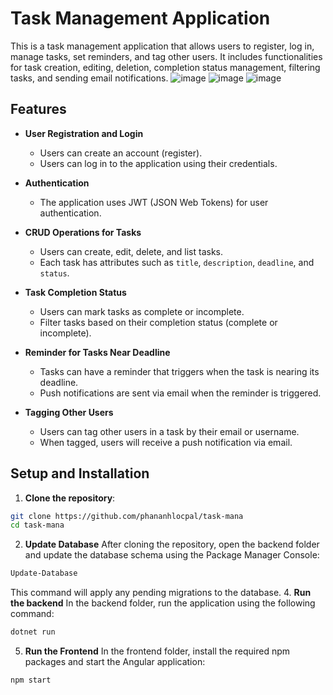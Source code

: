 # Task Management Application

This is a task management application that allows users to register, log in, manage tasks, set reminders, and tag other users. It includes functionalities for task creation, editing, deletion, completion status management, filtering tasks, and sending email notifications.
![image](https://github.com/user-attachments/assets/d3ebd2a8-b827-4ca7-bdb7-98d37da242a5)
![image](https://github.com/user-attachments/assets/3e572887-1755-4827-9f27-aefd9f1eb370)
![image](https://github.com/user-attachments/assets/f5bbf2b6-a417-4900-ba85-48349c320503)


## Features

- **User Registration and Login**
  - Users can create an account (register).
  - Users can log in to the application using their credentials.

- **Authentication**
  - The application uses JWT (JSON Web Tokens) for user authentication.

- **CRUD Operations for Tasks**
  - Users can create, edit, delete, and list tasks.
  - Each task has attributes such as `title`, `description`, `deadline`, and `status`.

- **Task Completion Status**
  - Users can mark tasks as complete or incomplete.
  - Filter tasks based on their completion status (complete or incomplete).

- **Reminder for Tasks Near Deadline**
  - Tasks can have a reminder that triggers when the task is nearing its deadline.
  - Push notifications are sent via email when the reminder is triggered.

- **Tagging Other Users**
  - Users can tag other users in a task by their email or username.
  - When tagged, users will receive a push notification via email.


## Setup and Installation
1. **Clone the repository**:
```bash
git clone https://github.com/phananhlocpal/task-mana
cd task-mana
```
2. **Update Database**
After cloning the repository, open the backend folder and update the database schema using the Package Manager Console:
```bash
Update-Database
```
This command will apply any pending migrations to the database.
4. **Run the backend**
In the backend folder, run the application using the following command:
```bash
dotnet run
```
5. **Run the Frontend**
In the frontend folder, install the required npm packages and start the Angular application:
```bash
npm start 
```
